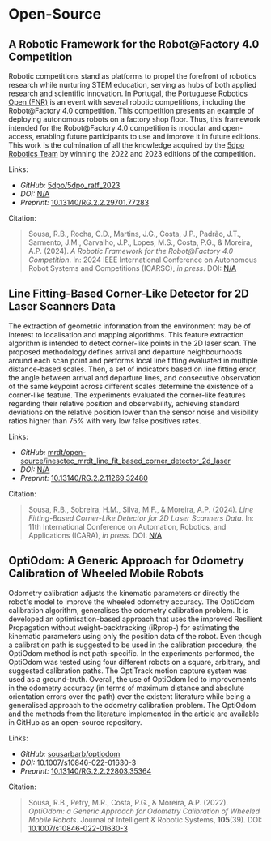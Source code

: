 # Open-Source

## A Robotic Framework for the Robot@Factory 4.0 Competition

Robotic competitions stand as platforms to propel the forefront of robotics
research while nurturing STEM education, serving as hubs of both applied
research and scientific innovation. In Portugal, the
[Portuguese Robotics Open (FNR)](https://www.festivalnacionalrobotica.pt/) is an
event with several robotic competitions, including the Robot@Factory 4.0
competition. This competition presents an example of deploying autonomous robots
on a factory shop floor. Thus, this framework intended for the Robot@Factory 4.0
competition is modular and open-access, enabling future participants to use and
improve it in future editions. This work is the culmination of all the knowledge
acquired by the [5dpo Robotics Team](https://5dpo.github.io/) by winning the
2022 and 2023 editions of the competition.

Links:

- _GitHub:_ [5dpo/5dpo\_ratf\_2023](https://github.com/5dpo/5dpo_ratf_2023)
- _DOI:_ [N/A](https://doi.org/)
- _Preprint:_
  [10.13140/RG.2.2.29701.77283](https://doi.org/10.13140/RG.2.2.29701.77283)

Citation:

> Sousa, R.B., Rocha, C.D., Martins, J.G., Costa, J.P., Padrão, J.T.,
> Sarmento, J.M., Carvalho, J.P., Lopes, M.S., Costa, P.G., & Moreira, A.P.
> (2024).
> _A Robotic Framework for the Robot@Factory 4.0 Competition_.
> In: 2024 IEEE International Conference on Autonomous Robot Systems and
> Competitions (ICARSC), _in press_.
> DOI: [N/A](https://doi.org/)

## Line Fitting-Based Corner-Like Detector for 2D Laser Scanners Data

The extraction of geometric information from the environment may be of interest
to localisation and mapping algorithms. This feature extraction algorithm is
intended to detect corner-like points in the 2D laser scan. The proposed
methodology defines arrival and departure neighbourhoods around each scan point
and performs local line fitting evaluated in multiple distance-based scales.
Then, a set of indicators based on line fitting error, the angle between arrival
and departure lines, and consecutive observation of the same keypoint across
different scales determine the existence of a corner-like feature. The
experiments evaluated the corner-like features regarding their relative position
and observability, achieving standard deviations on the relative position lower
than the sensor noise and visibility ratios higher than 75% with very low false
positives rates.

Links:

- _GitHub:_
  [mrdt/open-source/inesctec\_mrdt\_line\_fit\_based\_corner\_detector\_2d\_laser](https://gitlab.inesctec.pt/mrdt/open-source/inesctec_mrdt_line_fit_based_corner_detector_2d_laser)
- _DOI:_ [N/A](https://doi.org/)
- _Preprint:_
  [10.13140/RG.2.2.11269.32480](https://doi.org/10.13140/RG.2.2.11269.32480)

Citation:

> Sousa, R.B., Sobreira, H.M., Silva, M.F., & Moreira, A.P. (2024).
> _Line Fitting-Based Corner-Like Detector for 2D Laser Scanners Data_.
> In: 11th International Conference on Automation, Robotics, and Applications
> (ICARA), _in press_.
> DOI: [N/A](https://doi.org/)

## OptiOdom: A Generic Approach for Odometry Calibration of Wheeled Mobile Robots

Odometry calibration adjusts the kinematic parameters or directly the robot's
model to improve the wheeled odometry accuracy. The OptiOdom calibration
algorithm, generalises the odometry calibration problem. It is developed an
optimisation-based approach that uses the improved Resilient Propagation without
weight-backtracking (iRprop-) for estimating the kinematic parameters using only
the position data of the robot. Even though a calibration path is suggested to
be used in the calibration procedure, the OptiOdom method is not path-specific.
In the experiments performed, the OptiOdom was tested using four different
robots on a square, arbitrary, and suggested calibration paths. The OptiTrack
motion capture system was used as a ground-truth. Overall, the use of OptiOdom
led to improvements in the odometry accuracy (in terms of maximum distance and
absolute orientation errors over the path) over the existent literature while
being a generalised approach to the odometry calibration problem. The OptiOdom
and the methods from the literature implemented in the article are available in
GitHub as an open-source repository.

Links:

- _GitHub:_
  [sousarbarb/optiodom](https://github.com/sousarbarb/optiodom)
- _DOI:_
  [10.1007/s10846-022-01630-3](https://doi.org/10.1007/s10846-022-01630-3)
- _Preprint:_
  [10.13140/RG.2.2.22803.35364](https://doi.org/10.13140/RG.2.2.22803.35364)

Citation:

> Sousa, R.B., Petry, M.R., Costa, P.G., & Moreira, A.P. (2022).
> _OptiOdom: a Generic Approach for Odometry Calibration of Wheeled Mobile_
> _Robots_.
> Journal of Intelligent & Robotic Systems, **105**(39).
> DOI: [10.1007/s10846-022-01630-3](https://doi.org/10.1007/s10846-022-01630-3)
